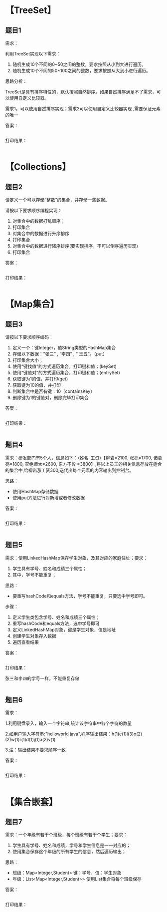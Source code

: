 # 【TreeSet】

## 题目1

需求：

利用TreeSet实现以下需求：

1. 随机生成10个不同的0~50之间的整数，要求按照从小到大进行遍历。
2. 随机生成10个不同的50~100之间的整数，要求按照从大到小进行遍历。

思路分析：

TreeSet是具有排序特性的，默认按照自然排序。如果自然排序满足不了需求，可以使用自定义比较器。

需求1，可以使用自然排序实现；需求2可以使用自定义比较器实现 ,需要保证元素的唯一



答案：

```java

```

打印结果：

```

```



# 【Collections】

## 题目2

请定义一个可以存储“整数”的集合，并存储一些数据。

请按以下要求顺序编程实现：

1. 对集合中的数据打乱顺序；
1. 打印集合
1. 对集合中的数据进行升序排序
1. 打印集合
1. 对集合中的数据进行降序排序(要实现排序，不可以倒序遍历实现)
1. 打印集合

答案：

```java

```

打印结果：

```java

```



# 【Map集合】

## 题目3

请按以下要求顺序编码：

1. 定义一个：键Integer，值String类型的HashMap集合
1. 存储以下数据：”张三” , “李四” , “ 王五”。（put）
1. 打印集合大小；
1. 使用“键找值”的方式遍历集合，打印键和值；(keySet)
1. 使用“键值对”的方式遍历集合，打印键和值；(entrySet)
1. 获取键为1的值，并打印(get)
1. 获取键为10的值，并打印
1. 判断集合中是否有键：10（containsKey）
1. 删除键为1的键值对，删除完毕打印集合



答案：

```java

```



打印结果：

```

```





## 题目4

需求：研发部门有5个人，信息如下：（姓名-工资）【柳岩=2100, 张亮=1700, 诸葛亮=1800, 灭绝师太=2600, 东方不败 =3800】,将以上员工的相关信息存放在适合的集合中,给柳岩涨工资300,迭代出每个元素的内容输出到控制台。

思路：

- 使用HashMap存储数据
- 使用put方法进行对新增或者修改数据

答案：

```java

```

打印结果：

```

```



## 题目5

需求：使用LinkedHashMap保存学生对象，及其对应的家庭住址；要求：

1. 学生具有学号、姓名和成绩三个属性；
2. 其中，学号不能重复；

思路：

- 要重写hashCode和equals方法，学号不能重复，只要选中学号即可。

步骤：

1. 定义学生类包含学号、姓名和成绩三个属性；
2. 重写hashCode和equals方法，选中学号即可
3. 定义LinkedHashMap对象，键是学生对象，值是地址
4. 创建学生对象存入数据
5. 遍历查看结果

答案：

```java

```

打印结果：

张三和李四的学号一样，不能重复存储

```

```



## 题目6

需求：

1.利用键盘录入，输入一个字符串,统计该字符串中各个字符的数量

2.如用户输入字符串:"helloworld java",程序输出结果：h(1)e(1)l(3)o(2) (2)w(1)r(1)d(1)j(1)a(2)v(1)

3.注：输出结果不要求顺序一致

答案：

```java

```

打印结果：

```

```



# 【集合嵌套】

## 题目7

需求：一个年级有若干个班级，每个班级有若干个学生；要求：

1. 学生具有学号、姓名和成绩，学号和学生信息是一一对应的；
2. 使用集合保存这个年级的所有学生的信息，然后遍历输出；



思路：

- 班级：Map<Integer,Student> 键：学号，值：学生对象
- 年级：List<Map<Integer,Student>> 使用List集合将每个班级保存



答案：

```java

```



打印结果：

```java

```

